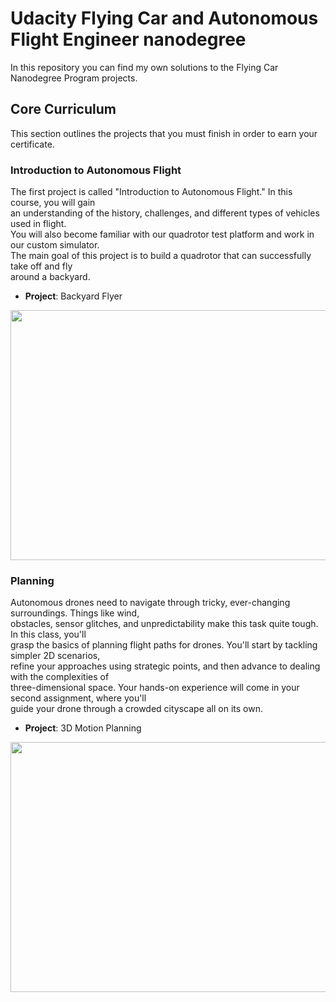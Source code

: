 # Udacity Flying Car and Autonomous Flight Engineer nanodegree

In this repository you can find my own solutions to the Flying Car Nanodegree Program projects.

## Core Curriculum

This section outlines the projects that you must finish in order to earn your certificate.

### Introduction to Autonomous Flight

The first project is called "Introduction to Autonomous Flight." In this course, you will gain  
an understanding of the history, challenges, and different types of vehicles used in flight.  
You will also become familiar with our quadrotor test platform and work in our custom simulator.  
The main goal of this project is to build a quadrotor that can successfully take off and fly  
around a backyard.

* **Project**: Backyard Flyer
<img src="0-Media/1-Backyard_Flyer_project.gif" width="900" height="400" />

### Planning

Autonomous drones need to navigate through tricky, ever-changing surroundings. Things like wind,  
obstacles, sensor glitches, and unpredictability make this task quite tough. In this class, you'll  
grasp the basics of planning flight paths for drones. You'll start by tackling simpler 2D scenarios,  
refine your approaches using strategic points, and then advance to dealing with the complexities of  
three-dimensional space. Your hands-on experience will come in your second assignment, where you'll  
guide your drone through a crowded cityscape all on its own.

* **Project**: 3D Motion Planning
<img src="0-Media/2-Motion_Planning_project.gif" width="900" height="400" />
